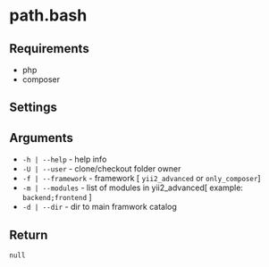 # path.bash

## Requirements

- php
- composer

## Settings


## Arguments

- `-h | --help` - help info
- `-U | --user` - clone/checkout folder owner
- `-f | --framework` - framework [ `yii2_advanced` or `only_composer`]
- `-m | --modules` - list of modules in yii2_advanced[ example: `backend;frontend` ]
- `-d | --dir` - dir to main framwork catalog

## Return

`null`
